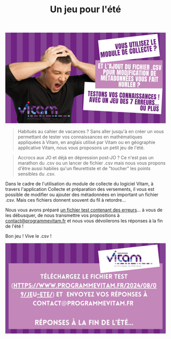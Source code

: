 ﻿---
layout: post
title: Un jeu pour l'été
---

![Logos](/public/images/jeu_ete_2024_visuel1.jpg)
> Habitués au cahier de vacances ? Sans aller jusqu'à en créer un vous permettant de tester vos connaissances en mathématiques appliquées à Vitam, en anglais utilisé par Vitam ou en géographie applicative Vitam, nous vous proposons un petit jeu de l'été.

> Accrocs aux JO et déjà en dépression post-JO ? Ce n'est pas un marathon du .csv ou un lancer de fichier .csv mais nous vous propons d'être aussi habiles qu'un fleurettiste et de "toucher" les points sensibles du .csv.

Dans le cadre de l'utilisation du module de collecte du logiciel Vitam, à travers l'application Collecte et préparation des versements, il vous est possible de modifier ou ajouter des métadonnées en important un fichier .csv. Mais ces fichiers donnent souvent du fil à retordre...

Nous vous avons préparé [un fichier test contenant des erreurs](/Ressources/RefCourant/metadata_produit_script_v2.csv)... à vous de les débusquer, de nous transmettre vos propositions à [contact@programmevitam.fr](mailto:contact@programmevitam.fr) et nous vous dévoilerons les réponses à la fin de l'été !

Bon jeu ! Vive le .csv !

![Logos](/public/images/jeu_ete_2024_visuel2.jpg)
